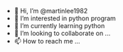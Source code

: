 - 👋 Hi, I’m @martinlee1982
- 👀 I’m interested in python program
- 🌱 I’m currently learning python
- 💞️ I’m looking to collaborate on ...
- 📫 How to reach me ...

<!---
martinlee1982/martinlee1982 is a ✨ special ✨ repository because its `README.md` (this file) appears on your GitHub profile.
You can click the Preview link to take a look at your changes.
--->
